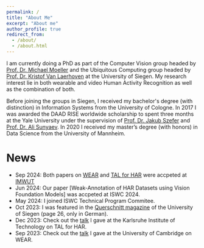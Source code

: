 ```yaml
---
permalink: /
title: "About Me"
excerpt: "About me"
author_profile: true
redirect_from: 
  - /about/
  - /about.html
---
```



I am currently doing a PhD as part of the Computer Vision group headed by [Prof. Dr. Michael Moeller](https://sites.google.com/site/michaelmoellermath) and the Ubiquitous Computing group headed by [Prof. Dr. Kristof Van Laerhoven](https://ubicomp.eti.uni-siegen.de/home/team/kristof.html?lang=de) at the University of Siegen.
My research interest lie in both wearable and video Human Activity Recognition as well as the combination of both.

Before joining the groups in Siegen, I received my bachelor's degree (with distinction) in Information Systems from the University of Cologne. In 2017 I was awarded the DAAD RISE worldwide scholarship to spent three months at the Yale University under the supervision of [Prof. Dr. Jakub Szefer](https://seas.yale.edu/faculty-research/faculty-directory/jakub-szefer) and [Prof. Dr. Ali Sunyaev](https://www.aifb.kit.edu/web/Ali_Sunyaev/en). In 2020 I received my master’s degree (with honors) in Data Science from the University of Mannheim. 

# News

- Sep 2024: Both papers on [WEAR](https://mariusbock.github.io/wear/) and [TAL for HAR](https://github.com/mariusbock/tal_for_har) were accpeted at [IMWUT](https://dl.acm.org/journal/imwut)
- Jun 2024: Our paper [Weak-Annotation of HAR Datasets using Vision Foundation Models] was accpeted at ISWC 2024.
- May 2024: I joined ISWC Technical Program Commitee.
- Oct 2023: I was featured in the [Querschnitt magazine](https://www.uni-siegen.de/presse/publikationen/querschnitt/archiv/2023/querschnitt_03-2023_web.pdf) of the University of Siegen (page 26, only in German).
- Dec 2023: Check out the [talk](https://youtu.be/1uulSdrcfe4) I gave at the Karlsruhe Institute of Technology on TAL for HAR.
- Sep 2023: Check out the [talk](https://youtu.be/kzRCN4S8KXk) I gave at the University of Cambridge on WEAR.
